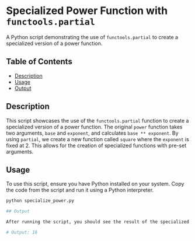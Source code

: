 # Specialized Power Function with `functools.partial`

A Python script demonstrating the use of `functools.partial` to create a specialized version of a power function.

## Table of Contents

- [Description](#description)
- [Usage](#usage)
- [Output](#output)

## Description

This script showcases the use of the `functools.partial` function to create a specialized version of a power function. The original `power` function takes two arguments, `base` and `exponent`, and calculates `base ** exponent`. By using `partial`, we create a new function called `square` where the `exponent` is fixed at 2. This allows for the creation of specialized functions with pre-set arguments.

## Usage

To use this script, ensure you have Python installed on your system. Copy the code from the script and run it using a Python interpreter.

```bash
python specialize_power.py

## Output

After running the script, you should see the result of the specialized function printed to the console.

# Output: 16
